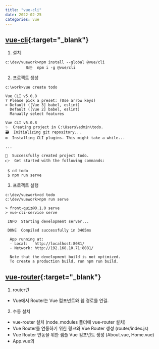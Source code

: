 ```yaml
---
title: "vue-cli"
date: 2022-02-25
categories: vue  
---
```


## [vue-cli](https://cli.vuejs.org/guide/){:target="_blank"}
1. 설치

```
c:\dev/vuework>npm install --global @vue/cli 
         또는  npm i -g @vue/cli
```

2. 프로젝트 생성

```
c:\work>vue create todo

Vue CLI v5.0.8
? Please pick a preset: (Use arrow keys)
> Default ([Vue 3] babel, eslint)
  Default ([Vue 2] babel, eslint)
  Manually select features

Vue CLI v5.0.8
✨  Creating project in C:\Users\admin\todo.
🗃  Initializing git repository...
⚙️  Installing CLI plugins. This might take a while...  

...

🎉  Successfully created project todo.
👉  Get started with the following commands:

 $ cd todo
 $ npm run serve
```

3. 프로젝트 실행
```
c:\dev/vuework>cd todo
c:\dev/vuework>npm run serve

> front-quiz@0.1.0 serve
> vue-cli-service serve

 INFO  Starting development server...

 DONE  Compiled successfully in 3405ms 

  App running at:
  - Local:   http://localhost:8081/
  - Network: http://192.168.10.71:8081/

  Note that the development build is not optimized.
  To create a production build, run npm run build.

```

## [vue-router](https://router.vuejs.org/){:target="_blank"}

1. router란
  - Vue에서 Router는 Vue 컴포넌트와 웹 경로를 연결.

2. 수동 설치
  - vue-router 설치 (node_modules 폴더에 vue-router 설치)
  - Vue Router를 연동하기 위한 링크와 Vue Router 생성 (router/index.js)
  - Vue Router 연동을 위한 샘플 Vue 컴포넌트 생성 (About.vue, Home.vue)
  - App.vue의 <template>에 Vue Router 기능 추가 (router-link, router-view 태그 처리)
  - main.js에 Vue Router 사용 처리 (use(router))

3. vue-router 설치
  * `npm install vue-router@next`

4. Vue Router 생성
  * RouterecordRaw의 배열로서 URL과 component의 관계를 정의
  * `routes` 옵션과 함께 router 인스턴스 생성

```js
import { createRouter, createWebHistory } from 'vue-router'
const routes = [
  { path: '/',                         redirect: '/profile' },
  { path: '/profile', name: 'profile', component: Profile },
  { path: '/:catchAll(.*)+',           component: NotFound },
]
const router = createRouter({
  history: createWebHistory(),
  linkActiveClass: 'active',
  routes,
})
export default router
```

5. App.vue에 route-view, router-link 추가
  - 현재 라우트와 일치할 때 자동으로 .router-link-active 클래스가 추가됨
```html
    <nav-bar>
       <router-link class="nav-link" :to="menu.url">{{menu.value}}</router-link>
    </nav-bar>
    <router-view></router-view>
 ```

6. main.js에 Vue Router 사용 처리
```
  createApp(App).use(router).mount('#app')
```

7. 자동 설치
  - vue add router 명령 실행
  - node-modules 폴더에 vue-router 항목 추가됨
  - package.json 파일에 dependencys에 vue-router 선언 추가됨
  - src 폴더에 router 폴더와 views 폴더 추가됨
```
 +- src : 소스 폴더
     +- router : Vue Router 폴더
         +- index.js : 웹 경로와 설정이 있는 Vue Router JavaScript 파일
     +- views : Vue 컴포넌트 폴더
         +- About.vue : About 컴포넌트 파일
         +- Home.vue : Home 컴포넌트 파일
```

```
D:\dev\vue.js\front-quiz>vue add router
 WARN  There are uncommitted changes in the current repository, it's recommended to commit or stash them first.
? Still proceed? Yes

📦  Installing @vue/cli-plugin-router...


up to date, audited 947 packages in 1s

100 packages are looking for funding
  run `npm fund` for details

found 0 vulnerabilities
✔  Successfully installed plugin: @vue/cli-plugin-router

? Use history mode for router? (Requires proper server setup for index fallback in production) Yes

🚀  Invoking generator for @vue/cli-plugin-router...
⚓  Running completion hooks...

✔  Successfully invoked generator for plugin: @vue/cli-plugin-router

```